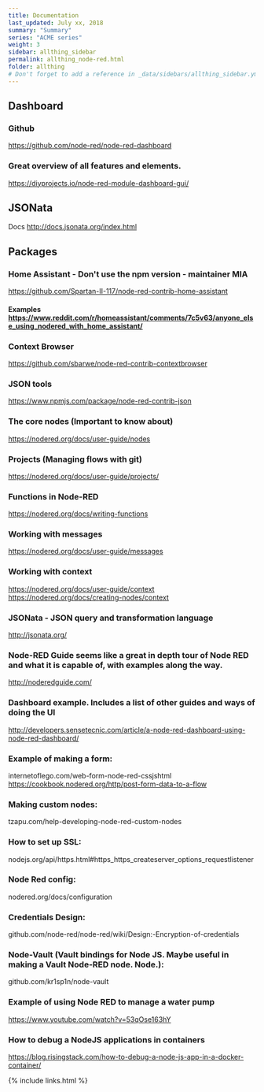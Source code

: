```yaml
---
title: Documentation 
last_updated: July xx, 2018
summary: "Summary"
series: "ACME series"
weight: 3
sidebar: allthing_sidebar
permalink: allthing_node-red.html
folder: allthing
# Don't forget to add a reference in _data/sidebars/allthing_sidebar.yml and/or _data/topnav.yml 
---
```



## Dashboard
### Github
https://github.com/node-red/node-red-dashboard
### Great overview of all features and elements.
https://diyprojects.io/node-red-module-dashboard-gui/


## JSONata
Docs http://docs.jsonata.org/index.html

## Packages
### Home Assistant - Don't use the npm version - maintainer MIA
https://github.com/Spartan-II-117/node-red-contrib-home-assistant
#### Examples https://www.reddit.com/r/homeassistant/comments/7c5v63/anyone_else_using_nodered_with_home_assistant/

### Context Browser
https://github.com/sbarwe/node-red-contrib-contextbrowser

### JSON tools
https://www.npmjs.com/package/node-red-contrib-json

### The core nodes (Important to know about)
https://nodered.org/docs/user-guide/nodes

### Projects (Managing flows with git)
https://nodered.org/docs/user-guide/projects/

### Functions in Node-RED
https://nodered.org/docs/writing-functions

### Working with messages
https://nodered.org/docs/user-guide/messages

### Working with context 
https://nodered.org/docs/user-guide/context
https://nodered.org/docs/creating-nodes/context

### JSONata - JSON query and transformation language
http://jsonata.org/



### Node-RED Guide seems like a great in depth tour of Node RED and what it is capable of, with examples along the way. 
http://noderedguide.com/


### Dashboard example. Includes a list of other guides and ways of doing the UI
http://developers.sensetecnic.com/article/a-node-red-dashboard-using-node-red-dashboard/

### Example of making a form:
internetoflego.com/web-form-node-red-cssjshtml
https://cookbook.nodered.org/http/post-form-data-to-a-flow

### Making custom nodes:
tzapu.com/help-developing-node-red-custom-nodes

### How to set up SSL:
nodejs.org/api/https.html#https_https_createserver_options_requestlistener

### Node Red config: 
nodered.org/docs/configuration

### Credentials Design:
github.com/node-red/node-red/wiki/Design:-Encryption-of-credentials

### Node-Vault (Vault bindings for Node JS. Maybe useful in making a Vault Node-RED node. Node.):
github.com/kr1sp1n/node-vault

### Example of using Node RED to manage a water pump
https://www.youtube.com/watch?v=53qOse163hY

### How to debug a NodeJS applications in containers
https://blog.risingstack.com/how-to-debug-a-node-js-app-in-a-docker-container/

{% include links.html %}
